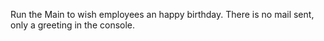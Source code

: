 Run the Main to wish employees an happy birthday.
There is no mail sent, only a greeting in the console.